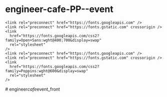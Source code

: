 # engineer-cafe-PP--event

    <link rel="preconnect" href="https://fonts.googleapis.com" />
    <link rel="preconnect" href="https://fonts.gstatic.com" crossorigin />
    <link
      href="https://fonts.googleapis.com/css2?family=Open+Sans:wght@400;700&display=swap"
      rel="stylesheet"
    />
    <link rel="preconnect" href="https://fonts.googleapis.com" />
    <link rel="preconnect" href="https://fonts.gstatic.com" crossorigin />
    <link
      href="https://fonts.googleapis.com/css2?family=Poppins:wght@600&display=swap"
      rel="stylesheet"
    />
#   e n g i n e e r _ c a f e _ e v e n t _ f r o n t  
 